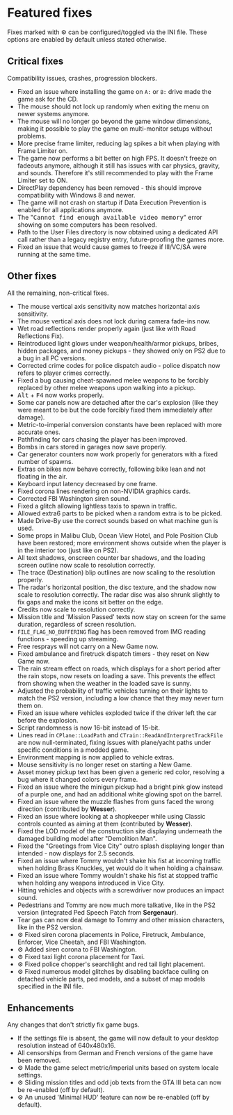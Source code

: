 # Featured fixes

Fixes marked with ⚙️ can be configured/toggled via the INI file. These options are enabled by default unless stated otherwise.

## Critical fixes
Compatibility issues, crashes, progression blockers.

* Fixed an issue where installing the game on `A:` or `B:` drive made the game ask for the CD.
* The mouse should not lock up randomly when exiting the menu on newer systems anymore.
* The mouse will no longer go beyond the game window dimensions, making it possible to play the game on multi-monitor setups without problems.
* More precise frame limiter, reducing lag spikes a bit when playing with Frame Limiter on.
* The game now performs a bit better on high FPS. It doesn't freeze on fadeouts anymore, although it still has issues with car physics, gravity, and sounds. Therefore it's still recommended to play with the Frame Limiter set to ON.
* DirectPlay dependency has been removed - this should improve compatibility with Windows 8 and newer.
* The game will not crash on startup if Data Execution Prevention is enabled for all applications anymore.
* The "<samp>Cannot find enough available video memory</samp>" error showing on some computers has been resolved.
* Path to the User Files directory is now obtained using a dedicated API call rather than a legacy registry entry, future-proofing the games more.
* Fixed an issue that would cause games to freeze if III/VC/SA were running at the same time.

## Other fixes
All the remaining, non-critical fixes.

* The mouse vertical axis sensitivity now matches horizontal axis sensitivity.
* The mouse vertical axis does not lock during camera fade-ins now.
* Wet road reflections render properly again (just like with Road Reflections Fix).
* Reintroduced light glows under weapon/health/armor pickups, bribes, hidden packages, and money pickups - they showed only on PS2 due to a bug in all PC versions.
* Corrected crime codes for police dispatch audio - police dispatch now refers to player crimes correctly.
* Fixed a bug causing cheat-spawned melee weapons to be forcibly replaced by other melee weapons upon walking into a pickup.
* <kbd>Alt</kbd> + <kbd>F4</kbd> now works properly.
* Some car panels now are detached after the car's explosion (like they were meant to be but the code forcibly fixed them immediately after damage).
* Metric-to-imperial conversion constants have been replaced with more accurate ones.
* Pathfinding for cars chasing the player has been improved.
* Bombs in cars stored in garages now save properly.
* Car generator counters now work properly for generators with a fixed number of spawns.
* Extras on bikes now behave correctly, following bike lean and not floating in the air.
* Keyboard input latency decreased by one frame.
* Fixed corona lines rendering on non-NVIDIA graphics cards.
* Corrected FBI Washington siren sound.
* Fixed a glitch allowing lightless taxis to spawn in traffic.
* Allowed extra6 parts to be picked when a random extra is to be picked.
* Made Drive-By use the correct sounds based on what machine gun is used.
* Some props in Malibu Club, Ocean View Hotel, and Pole Position Club have been restored; more environment shows outside when the player is in the interior too (just like on PS2).
* All text shadows, onscreen counter bar shadows, and the loading screen outline now scale to resolution correctly.
* The trace (Destination) blip outlines are now scaling to the resolution properly.
* The radar's horizontal position, the disc texture, and the shadow now scale to resolution correctly. The radar disc was also shrunk slightly to fix gaps and make the icons sit better on the edge.
* Credits now scale to resolution correctly.
* Mission title and 'Mission Passed' texts now stay on screen for the same duration, regardless of screen resolution.
* `FILE_FLAG_NO_BUFFERING` flag has been removed from IMG reading functions - speeding up streaming.
* Free resprays will not carry on a New Game now.
* Fixed ambulance and firetruck dispatch timers - they reset on New Game now.
* The rain stream effect on roads, which displays for a short period after the rain stops, now resets on loading a save. This prevents the effect from showing when the weather in the loaded save is sunny.
* Adjusted the probability of traffic vehicles turning on their lights to match the PS2 version, including a low chance that they may never turn them on.
* Fixed an issue where vehicles exploded twice if the driver left the car before the explosion.
* Script randomness is now 16-bit instead of 15-bit.
* Lines read in `CPlane::LoadPath` and `CTrain::ReadAndInterpretTrackFile` are now null-terminated, fixing issues with plane/yacht paths under specific conditions in a modded game.
* Environment mapping is now applied to vehicle extras.
* Mouse sensitivity is no longer reset on starting a New Game.
* Asset money pickup text has been given a generic red color, resolving a bug where it changed colors every frame.
* Fixed an issue where the minigun pickup had a bright pink glow instead of a purple one, and had an additional white glowing spot on the barrel.
* Fixed an issue where the muzzle flashes from guns faced the wrong direction (contributed by **Wesser**).
* Fixed an issue where looking at a shopkeeper while using Classic controls counted as aiming at them (contributed by **Wesser**).
* Fixed the LOD model of the construction site displaying underneath the damaged building model after "Demolition Man".
* Fixed the "Greetings from Vice City" outro splash displaying longer than intended - now displays for 2.5 seconds.
* Fixed an issue where Tommy wouldn't shake his fist at incoming traffic when holding Brass Knuckles, yet would do it when holding a chainsaw.
* Fixed an issue where Tommy wouldn't shake his fist at stopped traffic when holding any weapons introduced in Vice City.
* Hitting vehicles and objects with a screwdriver now produces an impact sound.
* Pedestrians and Tommy are now much more talkative, like in the PS2 version (integrated Ped Speech Patch from **Sergenaur**).
* Tear gas can now deal damage to Tommy and other mission characters, like in the PS2 version.
* ⚙️ Fixed siren corona placements in Police, Firetruck, Ambulance, Enforcer, Vice Cheetah, and FBI Washington.
* ⚙️ Added siren corona to FBI Washington.
* ⚙️ Fixed taxi light corona placement for Taxi.
* ⚙️ Fixed police chopper's searchlight and red tail light placement.
* ⚙️ Fixed numerous model glitches by disabling backface culling on detached vehicle parts, ped models, and a subset of map models specified in the INI file.

## Enhancements
Any changes that don't strictly fix game bugs.

* If the settings file is absent, the game will now default to your desktop resolution instead of 640x480x16.
* All censorships from German and French versions of the game have been removed.
* ⚙️ Made the game select metric/imperial units based on system locale settings.
* ⚙️ Sliding mission titles and odd job texts from the GTA III beta can now be re-enabled (off by default).
* ⚙️ An unused 'Minimal HUD' feature can now be re-enabled (off by default).
